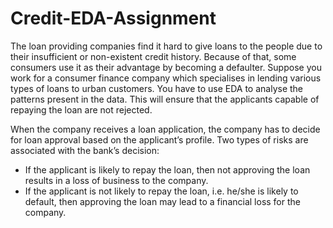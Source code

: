 # Credit-EDA-Assignment

The loan providing companies find it hard to give loans to the people due to their insufficient or non-existent credit history. Because of that, some consumers use it as their advantage by becoming a defaulter. Suppose you work for a consumer finance company which specialises in lending various types of loans to urban customers. You have to use EDA to analyse the patterns present in the data. This will ensure that the applicants capable of repaying the loan are not rejected. 

When the company receives a loan application, the company has to decide for loan approval based on the applicant’s profile. Two types of risks are associated with the bank’s decision:

- If the applicant is likely to repay the loan, then not approving the loan results in a loss of business to the company.
- If the applicant is not likely to repay the loan, i.e. he/she is likely to default, then approving the loan may lead to a financial loss for the company.
